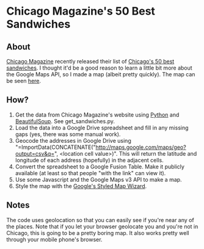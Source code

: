 Chicago Magazine's 50 Best Sandwiches
=============================

About
-------
[Chicago Magazine](http://www.chicagomag.com) recently released their list of [Chicago's 50 best sandwiches](http://www.chicagomag.com/Chicago-Magazine/November-2012/Best-Sandwiches-Chicago/).  I thought it'd be a good reason to learn a little bit more about the Google Maps API, so I made a map (albeit pretty quickly).  The map can be seen [here](http://www.gregreda.com/best-sandwiches.html).

How?
-----
1. Get the data from Chicago Magazine's website using [Python](http://www.python.org/) and [BeautifulSoup](http://www.crummy.com/software/BeautifulSoup/). See get_sandwiches.py.
2. Load the data into a Google Drive spreadsheet and fill in any missing gaps (yes, there was some manual work).
3. Geocode the addresses in Google Drive using "=ImportData(CONCATENATE("http://maps.google.com/maps/geo?output=csv&q=", \<location cell value\>)".  This will return the latitude and longitude of each address (hopefully) in the adjacent cells.
4. Convert the spreadsheet to a Google Fusion Table.  Make it publicly available (at least so that people "with the link" can view it).
5. Use some Javascript and the Google Maps v3 API to make a map.
6. Style the map with the [Google's Styled Map Wizard](http://gmaps-samples-v3.googlecode.com/svn/trunk/styledmaps/wizard/index.html).

Notes
--------
The code uses geolocation so that you can easily see if you're near any of the places.  Note that if you let your browser geolocate you and you're not in Chicago, this is going to be a pretty boring map.  It also works pretty well through your mobile phone's browser.